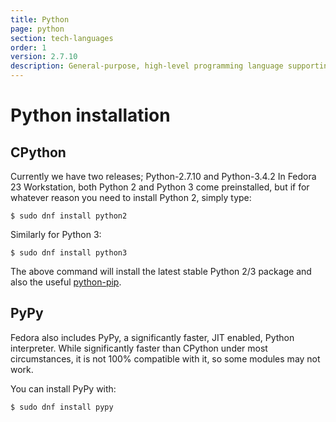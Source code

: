 ```yaml
---
title: Python
page: python
section: tech-languages
order: 1
version: 2.7.10
description: General-purpose, high-level programming language supporting multiple programming paradigms.
---
```


# Python installation

## CPython

Currently we have two releases; Python-2.7.10 and Python-3.4.2
In Fedora 23 Workstation, both Python 2 and Python 3 come preinstalled, but if for whatever reason you need to install Python 2, simply type:

```
$ sudo dnf install python2
```

Similarly for Python 3:

```
$ sudo dnf install python3
```

The above command will install the latest stable Python 2/3 package and also the useful [python-pip](/tech/languages/python/pypi-installation.md).

## PyPy

Fedora also includes PyPy, a significantly faster, JIT enabled, Python interpreter. While significantly faster than CPython under most circumstances, it is not 100% compatible with it, so some modules may not work.

You can install PyPy with:

```
$ sudo dnf install pypy
```
